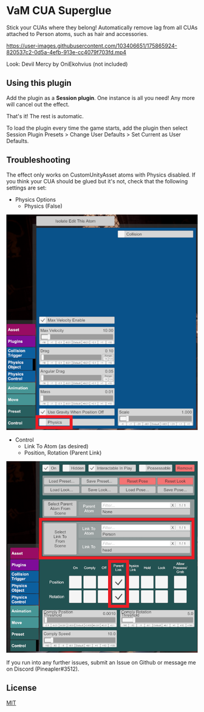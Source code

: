 # VaM CUA Superglue

Stick your CUAs where they belong! Automatically remove lag from all CUAs attached to Person atoms, such as hair and accessories.

https://user-images.githubusercontent.com/103406651/175865924-820537c2-0d5a-4efb-913e-cc4079f703fd.mp4

Look: Devil Mercy by OniEkohvius (not included)

## Using this plugin

Add the plugin as a **Session plugin**. One instance is all you need! Any more will cancel out the effect.

That's it! The rest is automatic.

To load the plugin every time the game starts, add the plugin then select Session Plugin Presets > Change User Defaults > Set Current as User Defaults.

## Troubleshooting

The effect only works on CustomUnityAsset atoms with Physics disabled. If you think your CUA should be glued but it's not, check that the following settings are set:

 - Physics Options 
   - Physics (False)

![](media/01-settings.png "Physics Options window")

 - Control
   - Link To Atom (as desired)
   - Position, Rotation (Parent Link)

![](media/02-settings.png "Control window")
   
If you run into any further issues, submit an Issue on Github or message me on Discord (Pineapler#3512).

## License

[MIT](LICENSE.md)

